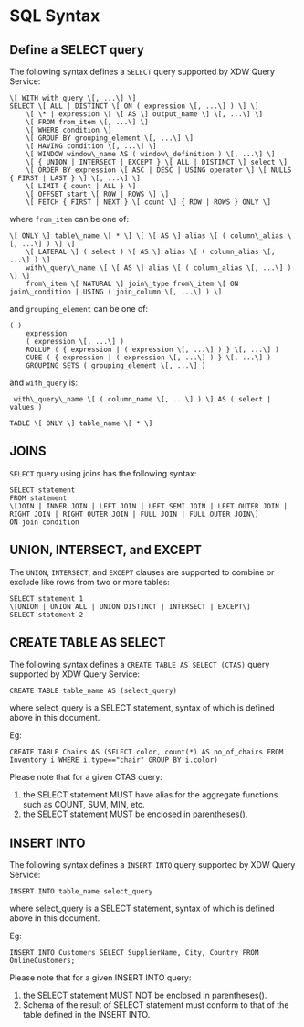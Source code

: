 
# SQL Syntax

## Define a SELECT query

The following syntax defines a `SELECT` query supported by XDW Query Service:

```
\[ WITH with_query \[, ...\] \]
SELECT \[ ALL | DISTINCT \[ ON ( expression \[, ...\] ) \] \]
    \[ \* | expression \[ \[ AS \] output_name \] \[, ...\] \]
    \[ FROM from_item \[, ...\] \]
    \[ WHERE condition \]
    \[ GROUP BY grouping_element \[, ...\] \]
    \[ HAVING condition \[, ...\] \]
    \[ WINDOW window\_name AS ( window\_definition ) \[, ...\] \]
    \[ { UNION | INTERSECT | EXCEPT } \[ ALL | DISTINCT \] select \]
    \[ ORDER BY expression \[ ASC | DESC | USING operator \] \[ NULLS { FIRST | LAST } \] \[, ...\] \]
    \[ LIMIT { count | ALL } \]
    \[ OFFSET start \[ ROW | ROWS \] \]
    \[ FETCH { FIRST | NEXT } \[ count \] { ROW | ROWS } ONLY \]
```	

where `from_item` can be one of:

```
\[ ONLY \] table\_name \[ * \] \[ \[ AS \] alias \[ ( column\_alias \[, ...\] ) \] \]
    \[ LATERAL \] ( select ) \[ AS \] alias \[ ( column_alias \[, ...\] ) \]
    with\_query\_name \[ \[ AS \] alias \[ ( column_alias \[, ...\] ) \] \]
    from\_item \[ NATURAL \] join\_type from\_item \[ ON join\_condition | USING ( join_column \[, ...\] ) \]
```

and `grouping_element` can be one of:

```
( )
    expression
    ( expression \[, ...\] )
    ROLLUP ( { expression | ( expression \[, ...\] ) } \[, ...\] )
    CUBE ( { expression | ( expression \[, ...\] ) } \[, ...\] )
    GROUPING SETS ( grouping_element \[, ...\] )
```

and `with_query` is:

```
 with\_query\_name \[ ( column_name \[, ...\] ) \] AS ( select | values )
 
TABLE \[ ONLY \] table_name \[ * \]
```


## JOINS

`SELECT` query using joins has the following syntax:

```
SELECT statement
FROM statement
\[JOIN | INNER JOIN | LEFT JOIN | LEFT SEMI JOIN | LEFT OUTER JOIN | RIGHT JOIN | RIGHT OUTER JOIN | FULL JOIN | FULL OUTER JOIN\]
ON join condition
```


## UNION, INTERSECT, and EXCEPT

The `UNION`, `INTERSECT`, and `EXCEPT` clauses are supported to combine or exclude like rows from two or more tables:

```
SELECT statement 1
\[UNION | UNION ALL | UNION DISTINCT | INTERSECT | EXCEPT\]
SELECT statement 2
```
## CREATE TABLE AS SELECT

The following syntax defines a `CREATE TABLE AS SELECT (CTAS)` query supported by XDW Query Service:

```
CREATE TABLE table_name AS (select_query)
```

where select_query is a SELECT statement, syntax of which is defined above in this document.

Eg:
```
CREATE TABLE Chairs AS (SELECT color, count(*) AS no_of_chairs FROM Inventory i WHERE i.type=="chair" GROUP BY i.color)
```
Please note that for a given CTAS query:

1. the SELECT statement MUST have alias for the aggregate functions such as COUNT, SUM, MIN, etc. 
2. the SELECT statement MUST be enclosed in parentheses().

## INSERT INTO

The following syntax defines a `INSERT INTO` query supported by XDW Query Service:

```
INSERT INTO table_name select_query
```

where select_query is a SELECT statement, syntax of which is defined above in this document.

Eg:
```
INSERT INTO Customers SELECT SupplierName, City, Country FROM OnlineCustomers;
```
Please note that for a given INSERT INTO query:

1. the SELECT statement MUST NOT be enclosed in parentheses().
2. Schema of the result of SELECT statement must conform to that of the table defined in the INSERT INTO.
